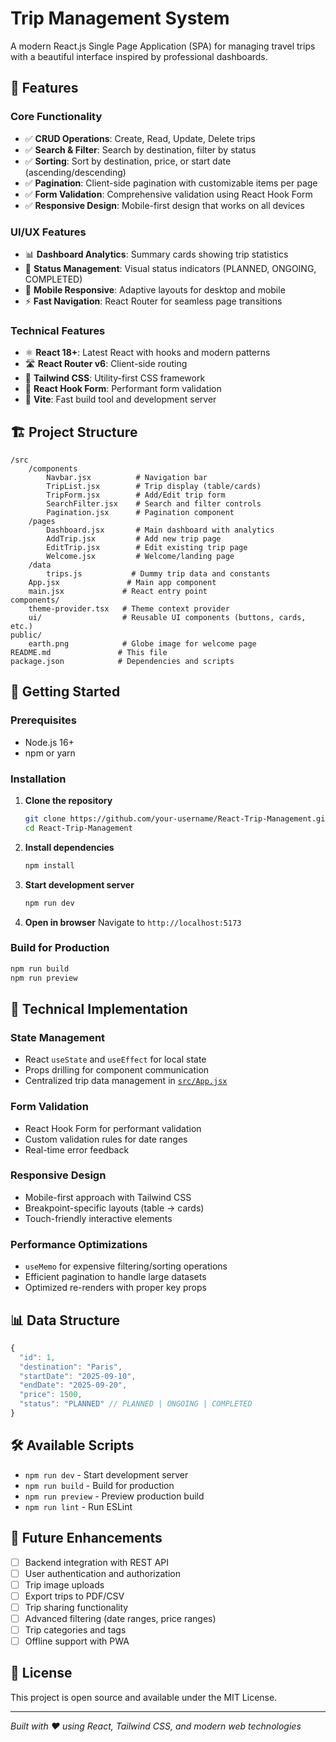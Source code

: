 # Trip Management System

A modern React.js Single Page Application (SPA) for managing travel trips with a beautiful interface inspired by professional dashboards.

## 🚀 Features

### Core Functionality
- ✅ **CRUD Operations**: Create, Read, Update, Delete trips
- ✅ **Search & Filter**: Search by destination, filter by status
- ✅ **Sorting**: Sort by destination, price, or start date (ascending/descending)
- ✅ **Pagination**: Client-side pagination with customizable items per page
- ✅ **Form Validation**: Comprehensive validation using React Hook Form
- ✅ **Responsive Design**: Mobile-first design that works on all devices

### UI/UX Features
- 📊 **Dashboard Analytics**: Summary cards showing trip statistics
- 🎯 **Status Management**: Visual status indicators (PLANNED, ONGOING, COMPLETED)
- 📱 **Mobile Responsive**: Adaptive layouts for desktop and mobile
- ⚡ **Fast Navigation**: React Router for seamless page transitions

### Technical Features
- ⚛️ **React 18+**: Latest React with hooks and modern patterns
- 🛣️ **React Router v6**: Client-side routing
- 🎨 **Tailwind CSS**: Utility-first CSS framework
- 📝 **React Hook Form**: Performant form validation
- 🔧 **Vite**: Fast build tool and development server

## 🏗️ Project Structure

```
/src
    /components
        Navbar.jsx          # Navigation bar
        TripList.jsx        # Trip display (table/cards)
        TripForm.jsx        # Add/Edit trip form
        SearchFilter.jsx    # Search and filter controls
        Pagination.jsx      # Pagination component
    /pages
        Dashboard.jsx       # Main dashboard with analytics
        AddTrip.jsx         # Add new trip page
        EditTrip.jsx        # Edit existing trip page
        Welcome.jsx         # Welcome/landing page
    /data
        trips.js           # Dummy trip data and constants
    App.jsx               # Main app component
    main.jsx             # React entry point
components/
    theme-provider.tsx   # Theme context provider
    ui/                  # Reusable UI components (buttons, cards, etc.)
public/
    earth.png            # Globe image for welcome page
README.md               # This file
package.json            # Dependencies and scripts
```

## 🚀 Getting Started

### Prerequisites
- Node.js 16+
- npm or yarn

### Installation

1. **Clone the repository**
   ```bash
   git clone https://github.com/your-username/React-Trip-Management.git
   cd React-Trip-Management
   ```

2. **Install dependencies**
   ```bash
   npm install
   ```

3. **Start development server**
   ```bash
   npm run dev
   ```

4. **Open in browser**
   Navigate to `http://localhost:5173`

### Build for Production
```bash
npm run build
npm run preview
```

## 🔧 Technical Implementation

### State Management
- React `useState` and `useEffect` for local state
- Props drilling for component communication
- Centralized trip data management in [`src/App.jsx`](src/App.jsx)

### Form Validation
- React Hook Form for performant validation
- Custom validation rules for date ranges
- Real-time error feedback

### Responsive Design
- Mobile-first approach with Tailwind CSS
- Breakpoint-specific layouts (table → cards)
- Touch-friendly interactive elements

### Performance Optimizations
- `useMemo` for expensive filtering/sorting operations
- Efficient pagination to handle large datasets
- Optimized re-renders with proper key props

## 📊 Data Structure

```javascript
{
  "id": 1,
  "destination": "Paris",
  "startDate": "2025-09-10",
  "endDate": "2025-09-20",
  "price": 1500,
  "status": "PLANNED" // PLANNED | ONGOING | COMPLETED
}
```

## 🛠️ Available Scripts

- `npm run dev` - Start development server
- `npm run build` - Build for production
- `npm run preview` - Preview production build
- `npm run lint` - Run ESLint

## 🌟 Future Enhancements

- [ ] Backend integration with REST API
- [ ] User authentication and authorization
- [ ] Trip image uploads
- [ ] Export trips to PDF/CSV
- [ ] Trip sharing functionality
- [ ] Advanced filtering (date ranges, price ranges)
- [ ] Trip categories and tags
- [ ] Offline support with PWA

## 📄 License

This project is open source and available under the MIT License.

---

*Built with ❤️ using React, Tailwind CSS, and modern web technologies*